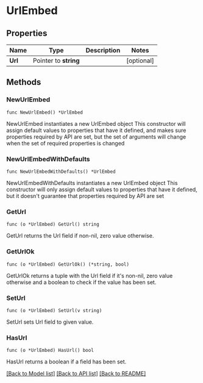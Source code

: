 # UrlEmbed

## Properties

Name | Type | Description | Notes
------------ | ------------- | ------------- | -------------
**Url** | Pointer to **string** |  | [optional] 

## Methods

### NewUrlEmbed

`func NewUrlEmbed() *UrlEmbed`

NewUrlEmbed instantiates a new UrlEmbed object
This constructor will assign default values to properties that have it defined,
and makes sure properties required by API are set, but the set of arguments
will change when the set of required properties is changed

### NewUrlEmbedWithDefaults

`func NewUrlEmbedWithDefaults() *UrlEmbed`

NewUrlEmbedWithDefaults instantiates a new UrlEmbed object
This constructor will only assign default values to properties that have it defined,
but it doesn't guarantee that properties required by API are set

### GetUrl

`func (o *UrlEmbed) GetUrl() string`

GetUrl returns the Url field if non-nil, zero value otherwise.

### GetUrlOk

`func (o *UrlEmbed) GetUrlOk() (*string, bool)`

GetUrlOk returns a tuple with the Url field if it's non-nil, zero value otherwise
and a boolean to check if the value has been set.

### SetUrl

`func (o *UrlEmbed) SetUrl(v string)`

SetUrl sets Url field to given value.

### HasUrl

`func (o *UrlEmbed) HasUrl() bool`

HasUrl returns a boolean if a field has been set.


[[Back to Model list]](../README.md#documentation-for-models) [[Back to API list]](../README.md#documentation-for-api-endpoints) [[Back to README]](../README.md)


